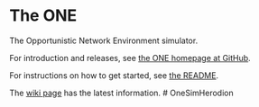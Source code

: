 # The ONE

The Opportunistic Network Environment simulator.

For introduction and releases, see [the ONE homepage at GitHub](http://akeranen.github.io/the-one/).

For instructions on how to get started, see [the README](https://github.com/akeranen/the-one/wiki/README).

The [wiki page](https://github.com/akeranen/the-one/wiki) has the latest information.
#   O n e S i m H e r o d i o n  
 